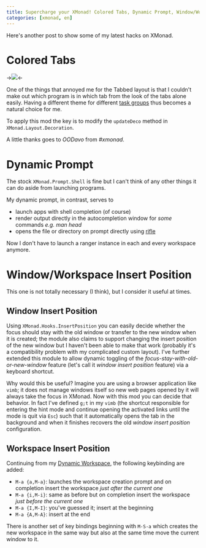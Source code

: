 ```yaml
---
title: Supercharge your XMonad! Colored Tabs, Dynamic Prompt, Window/Workspace Insert Position
categories: [xmonad, en]
---
```


Here's another post to show some of my latest hacks on XMonad.

Colored Tabs
============

->![](/images/xmonad/color_tabs)<-

One of the things that annoyed me for the Tabbed layout is that I couldn't make out which program is in which tab from the look of the tabs alone easily. Having a different theme for different [task groups](http://lynnard.tk/blog/2013/11/05/building-a-vim-like-xmonad-prompt-task-groups-topical-workspaces-float-styles-and-more/#task_group) thus becomes a natural choice for me.

To apply this mod the key is to modify the `updateDeco` method in `XMonad.Layout.Decoration`.

A little thanks goes to *OODavo* from *#xmonad*.

Dynamic Prompt
==============

The stock `XMonad.Prompt.Shell` is fine but I can't think of any other things it can do aside from launching programs.

My dynamic prompt, in contrast, serves to

* launch apps with shell completion (of course)
* render output directly in the autocompletion window for *some* commands *e.g. man head*
* opens the file or directory on prompt directly using [rifle](http://ranger.nongnu.org/)

Now I don't have to launch a ranger instance in each and every workspace anymore.

Window/Workspace Insert Position
================================

This one is not totally necessary (I think), but I consider it useful at times.

Window Insert Position
----------------------

Using `XMonad.Hooks.InsertPosition` you can easily decide whether the focus should stay with the old window or transfer to the new window when it is created; the module also claims to support changing the insert position of the new window but I haven't been able to make that work (probably it's a compatibility problem with my complicated custom layout). I've further extended this module to allow dynamic toggling of the *focus-stay-with-old-or-new-window* feature (let's call it *window insert position* feature) via a keyboard shortcut.

Why would this be useful? Imagine you are using a browser application like `vimb`; it does not manage windows itself so new web pages opened by it will always take the focus in XMonad. Now with this mod you can decide that behavior. In fact I've defined `g;t` in my `vimb` (the shortcut responsible for entering the hint mode and continue opening the activated links until the mode is quit via `Esc`) such that it automatically opens the tab in the background and when it finishes recovers the old *window insert position* configuration.

Workspace Insert Position
-------------------------

Continuing from my [Dynamic Workspace](http://lynnard.tk/blog/2013/11/05/building-a-vim-like-xmonad-prompt-task-groups-topical-workspaces-float-styles-and-more/#task_group), the following keybinding are added:

* `M-a {a,M-a}`: launches the workspace creation prompt and on completion insert the workspace *just after the current one*
* `M-a {i,M-i}`: same as before but on completion insert the workspace *just before the current one*
* `M-a {I,M-I}`: you've guessed it; insert at the beginning
* `M-a {A,M-A}`: insert at the end

There is another set of key bindings beginning with `M-S-a` which creates the new workspace in the same way but also at the same time move the current window to it.
